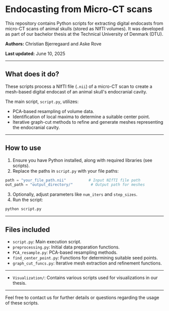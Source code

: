 # Endocasting from Micro-CT scans

This repository contains Python scripts for extracting digital endocasts from micro-CT scans of animal skulls (stored as NIfTI volumes). It was developed as part of our bachelor thesis at the Technical University of Denmark (DTU).

**Authors:** Christian Bjerregaard and Aske Rove

**Last updated:** June 10, 2025

---

## What does it do?

These scripts process a NIfTI file (`.nii`) of a micro-CT scan to create a mesh-based digital endocast of an animal skull's endocranial cavity.

The main script, `script.py`, utilizes:

* PCA-based resampling of volume data.
* Identification of local maxima to determine a suitable center point.
* Iterative graph-cut methods to refine and generate meshes representing the endocranial cavity.

---

## How to use

1. Ensure you have Python installed, along with required libraries (see scripts).
2. Replace the paths in `script.py` with your file paths:

```python
path = "your_file_path.nii"          # Input NIfTI file path
out_path = "output_directory/"        # Output path for meshes
```

3. Optionally, adjust parameters like `num_iters` and `step_sizes`.
4. Run the script:

```bash
python script.py
```

---

## Files included

* `script.py`: Main execution script.
* `preprocessing.py`: Initial data preparation functions.
* `PCA_resample.py`: PCA-based resampling methods.
* `find_center_point.py`: Functions for determining suitable seed points.
* `graph_cut_funcs.py`: Iterative mesh extraction and refinement functions.

---
* `Visualization/`: Contains various scripts used for visualizations in our thesis.
---

Feel free to contact us for further details or questions regarding the usage of these scripts.


